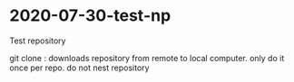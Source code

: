 # 2020-07-30-test-np
Test repository

git clone <url> : downloads repository from remote to local computer. only do it once per repo. do not nest repository 
